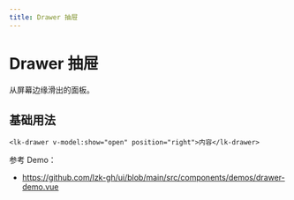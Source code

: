 ```yaml
---
title: Drawer 抽屉
---
```


# Drawer 抽屉

从屏幕边缘滑出的面板。

## 基础用法

```vue
<lk-drawer v-model:show="open" position="right">内容</lk-drawer>
```

参考 Demo：
- https://github.com/lzk-gh/ui/blob/main/src/components/demos/drawer-demo.vue
